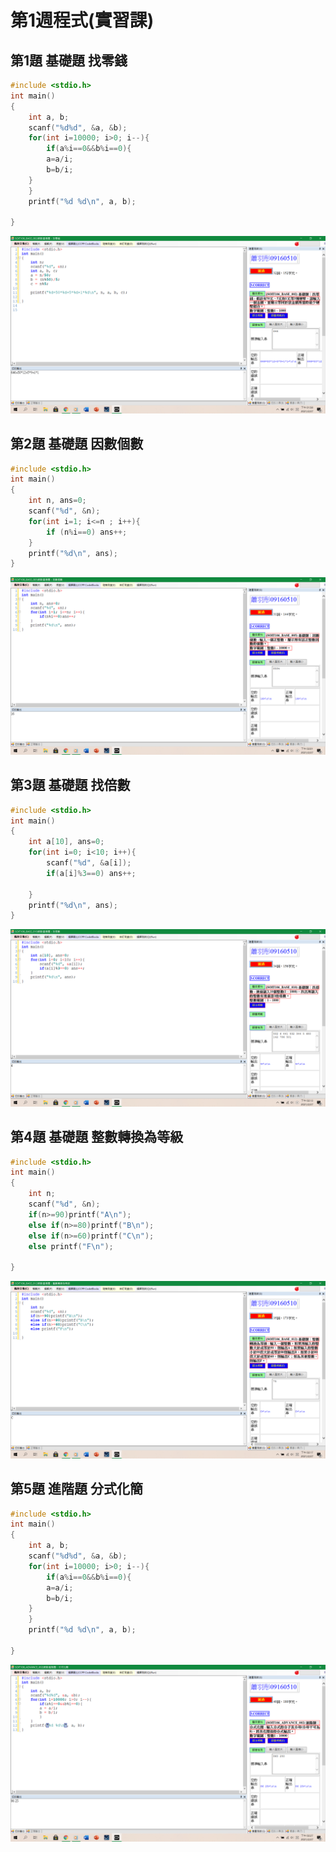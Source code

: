 # 第1週程式(實習課)
## 第1題 基礎題 找零錢
```c
#include <stdio.h>
int main()
{
	int a, b;
	scanf("%d%d", &a, &b);
	for(int i=10000; i>0; i--){
		if(a%i==0&&b%i==0){
		a=a/i;
		b=b/i;
	}
	}
	printf("%d %d\n", a, b);

}
```
![image](https://raw.githubusercontent.com/xytungg/2020cce/gh-pages/week1/week1-1%E6%89%BE%E9%9B%B6%E9%8C%A2.png)
## 第2題 基礎題 因數個數
```c
#include <stdio.h>
int main()
{
	int n, ans=0;
	scanf("%d", &n);
	for(int i=1; i<=n ; i++){
		if (n%i==0) ans++;
	}
	printf("%d\n", ans);
}
```
![image](https://raw.githubusercontent.com/xytungg/2020cce/gh-pages/week1/week1-2%E5%9B%A0%E6%95%B8%E5%80%8B%E6%95%B8.png)
## 第3題 基礎題 找倍數
```c
#include <stdio.h>
int main()
{
	int a[10], ans=0;
	for(int i=0; i<10; i++){
		scanf("%d", &a[i]);
		if(a[i]%3==0) ans++;
		
	}
	printf("%d\n", ans);
}
```
![image](https://raw.githubusercontent.com/xytungg/2020cce/gh-pages/week1/week1-3%E6%89%BE%E5%80%8D%E6%95%B8.png)
## 第4題 基礎題 整數轉換為等級
```c
#include <stdio.h>
int main()
{
	int n;
	scanf("%d", &n);
	if(n>=90)printf("A\n");
	else if(n>=80)printf("B\n");
	else if(n>=60)printf("C\n");
	else printf("F\n");

}
```
![image](https://raw.githubusercontent.com/xytungg/2020cce/gh-pages/week1/week1-4%E6%95%B4%E6%95%B8%E8%BD%89%E6%8F%9B%E7%AD%89%E7%B4%9A.png)
## 第5題 進階題 分式化簡
```c
#include <stdio.h>
int main()
{
	int a, b;
	scanf("%d%d", &a, &b);
	for(int i=10000; i>0; i--){
		if(a%i==0&&b%i==0){
		a=a/i;
		b=b/i;
	}
	}
	printf("%d %d\n", a, b);

}
```
![image](https://raw.githubusercontent.com/xytungg/2020cce/gh-pages/week1/week1-5%E5%88%86%E5%BC%8F%E5%8C%96%E7%B0%A1.png)
